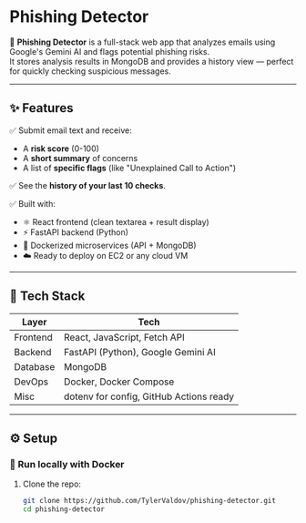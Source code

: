 # Phishing Detector

🚀 **Phishing Detector** is a full-stack web app that analyzes emails using Google's Gemini AI and flags potential phishing risks.  
It stores analysis results in MongoDB and provides a history view — perfect for quickly checking suspicious messages.

---

## ✨ Features

✅ Submit email text and receive:
- A **risk score** (0-100)  
- A **short summary** of concerns  
- A list of **specific flags** (like "Unexplained Call to Action")

✅ See the **history of your last 10 checks**.

✅ Built with:
- ⚛️ React frontend (clean textarea + result display)
- ⚡ FastAPI backend (Python)
- 🐳 Dockerized microservices (API + MongoDB)
- ☁️ Ready to deploy on EC2 or any cloud VM

---

## 🚀 Tech Stack

| Layer         | Tech                                |
|---------------|------------------------------------|
| Frontend      | React, JavaScript, Fetch API       |
| Backend       | FastAPI (Python), Google Gemini AI |
| Database      | MongoDB                            |
| DevOps        | Docker, Docker Compose             |
| Misc          | dotenv for config, GitHub Actions ready |

---

## ⚙️ Setup

### 🚀 Run locally with Docker

1. Clone the repo:

   ```bash
   git clone https://github.com/TylerValdov/phishing-detector.git
   cd phishing-detector

